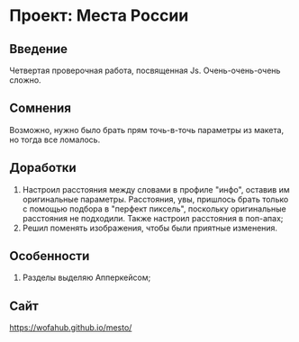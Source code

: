 # Проект: Места России  

## Введение  
Четвертая проверочная работа, посвященная Js. Очень-очень-очень сложно.  
## Cомнения  
Возможно, нужно было брать прям точь-в-точь параметры из макета, но тогда все ломалось.  
## Доработки  
1. Настроил расстояния между словами в профиле "инфо", оставив им оригинальные параметры. Расстояния, увы, пришлось брать только с помощью подбора в "перфект пиксель", поскольку оригинальные расстояния не подходили. Также настроил расстояния в поп-апах;  
2. Решил поменять изображения, чтобы были приятные изменения.  
## Особенности  
1. Разделы выделяю Апперкейсом;  
## Сайт  
https://wofahub.github.io/mesto/